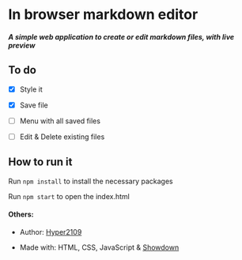 # In browser markdown editor

##### A simple web application to create or edit markdown files, with live preview

## To do
- [X] Style it

- [X] Save file

- [ ] Menu with all saved files

- [ ] Edit & Delete existing files

## How to run it
Run ```npm install``` to install the necessary packages

Run ```npm start``` to open the index.html

#### Others:
- Author: [Hyper2109](https://github.com/Hyper2109)

- Made with: HTML, CSS, JavaScript & [Showdown](https://github.com/showdownjs/showdown)